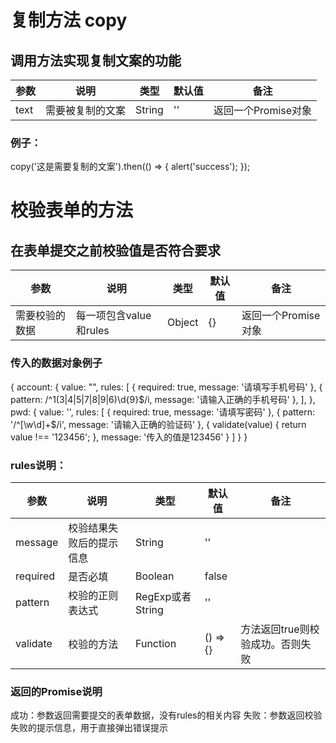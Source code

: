 # 复制方法 copy
## 调用方法实现复制文案的功能
参数 | 说明 | 类型 | 默认值 | 备注
----|------|-----|------|-------
text | 需要被复制的文案 | String | '' | 返回一个Promise对象


### 例子：
copy('这是需要复制的文案').then(() => {
  alert('success');
});



# 校验表单的方法
## 在表单提交之前校验值是否符合要求
参数 | 说明 | 类型 | 默认值 | 备注
----|------|-----|------|-------
需要校验的数据 | 每一项包含value和rules | Object | {} | 返回一个Promise对象

### 传入的数据对象例子
{
  account: {
      value: "",
      rules: [
        {
          required: true,
          message: '请填写手机号码'
        },
        {
          pattern: /^1(3|4|5|7|8|9|6)\d{9}$/i,
          message: '请输入正确的手机号码'
        },
      ],
    },
    pwd: {
        value: '',
        rules: [
          {
            required: true,
            message: '请填写密码'
          },
          {
            pattern: '/^[\w\d]+$/i',
            message: '请输入正确的验证码'
          },
          {
            validate(value) {
              return value !== '123456';
            },
            message: '传入的值是123456'
          }
        ]
      }
}

### rules说明：
参数 | 说明 | 类型 | 默认值 | 备注
----|------|-----|------|-------
message | 校验结果失败后的提示信息 | String | '' | 
required | 是否必填 | Boolean | false | 
pattern | 校验的正则表达式 | RegExp或者String | '' | 
validate | 校验的方法 | Function | () => {} | 方法返回true则校验成功。否则失败


### 返回的Promise说明
成功：参数返回需要提交的表单数据，没有rules的相关内容
失败：参数返回校验失败的提示信息，用于直接弹出错误提示